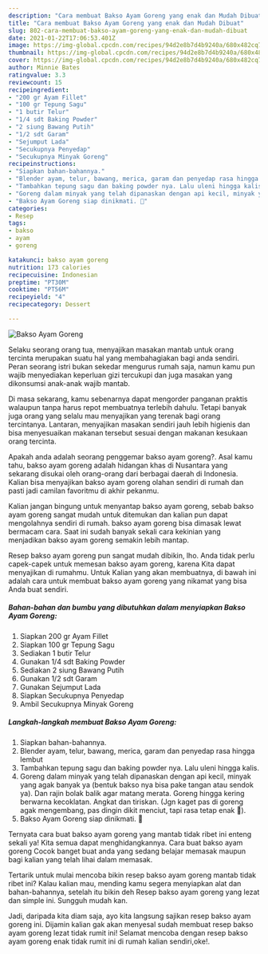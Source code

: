 ```yaml
---
description: "Cara membuat Bakso Ayam Goreng yang enak dan Mudah Dibuat"
title: "Cara membuat Bakso Ayam Goreng yang enak dan Mudah Dibuat"
slug: 802-cara-membuat-bakso-ayam-goreng-yang-enak-dan-mudah-dibuat
date: 2021-01-22T17:06:53.401Z
image: https://img-global.cpcdn.com/recipes/94d2e8b7d4b9240a/680x482cq70/bakso-ayam-goreng-foto-resep-utama.jpg
thumbnail: https://img-global.cpcdn.com/recipes/94d2e8b7d4b9240a/680x482cq70/bakso-ayam-goreng-foto-resep-utama.jpg
cover: https://img-global.cpcdn.com/recipes/94d2e8b7d4b9240a/680x482cq70/bakso-ayam-goreng-foto-resep-utama.jpg
author: Minnie Bates
ratingvalue: 3.3
reviewcount: 15
recipeingredient:
- "200 gr Ayam Fillet"
- "100 gr Tepung Sagu"
- "1 butir Telur"
- "1/4 sdt Baking Powder"
- "2 siung Bawang Putih"
- "1/2 sdt Garam"
- "Sejumput Lada"
- "Secukupnya Penyedap"
- "Secukupnya Minyak Goreng"
recipeinstructions:
- "Siapkan bahan-bahannya."
- "Blender ayam, telur, bawang, merica, garam dan penyedap rasa hingga lembut"
- "Tambahkan tepung sagu dan baking powder nya. Lalu uleni hingga kalis."
- "Goreng dalam minyak yang telah dipanaskan dengan api kecil, minyak yang agak banyak ya (bentuk bakso nya bisa pake tangan atau sendok ya). Dan rajin bolak balik agar matang merata. Goreng hingga kering berwarna kecoklatan. Angkat dan tiriskan. (Jgn kaget pas di goreng agak mengembang, pas dingin dikit menciut, tapi rasa tetap enak 🥰)."
- "Bakso Ayam Goreng siap dinikmati. 🥰"
categories:
- Resep
tags:
- bakso
- ayam
- goreng

katakunci: bakso ayam goreng 
nutrition: 173 calories
recipecuisine: Indonesian
preptime: "PT30M"
cooktime: "PT56M"
recipeyield: "4"
recipecategory: Dessert

---
```



![Bakso Ayam Goreng](https://img-global.cpcdn.com/recipes/94d2e8b7d4b9240a/680x482cq70/bakso-ayam-goreng-foto-resep-utama.jpg)

Selaku seorang orang tua, menyajikan masakan mantab untuk orang tercinta merupakan suatu hal yang membahagiakan bagi anda sendiri. Peran seorang istri bukan sekedar mengurus rumah saja, namun kamu pun wajib menyediakan keperluan gizi tercukupi dan juga masakan yang dikonsumsi anak-anak wajib mantab.

Di masa  sekarang, kamu sebenarnya dapat mengorder panganan praktis walaupun tanpa harus repot membuatnya terlebih dahulu. Tetapi banyak juga orang yang selalu mau menyajikan yang terenak bagi orang tercintanya. Lantaran, menyajikan masakan sendiri jauh lebih higienis dan bisa menyesuaikan makanan tersebut sesuai dengan makanan kesukaan orang tercinta. 



Apakah anda adalah seorang penggemar bakso ayam goreng?. Asal kamu tahu, bakso ayam goreng adalah hidangan khas di Nusantara yang sekarang disukai oleh orang-orang dari berbagai daerah di Indonesia. Kalian bisa menyajikan bakso ayam goreng olahan sendiri di rumah dan pasti jadi camilan favoritmu di akhir pekanmu.

Kalian jangan bingung untuk menyantap bakso ayam goreng, sebab bakso ayam goreng sangat mudah untuk ditemukan dan kalian pun dapat mengolahnya sendiri di rumah. bakso ayam goreng bisa dimasak lewat bermacam cara. Saat ini sudah banyak sekali cara kekinian yang menjadikan bakso ayam goreng semakin lebih mantap.

Resep bakso ayam goreng pun sangat mudah dibikin, lho. Anda tidak perlu capek-capek untuk memesan bakso ayam goreng, karena Kita dapat menyajikan di rumahmu. Untuk Kalian yang akan membuatnya, di bawah ini adalah cara untuk membuat bakso ayam goreng yang nikamat yang bisa Anda buat sendiri.

<!--inarticleads1-->

##### Bahan-bahan dan bumbu yang dibutuhkan dalam menyiapkan Bakso Ayam Goreng:

1. Siapkan 200 gr Ayam Fillet
1. Siapkan 100 gr Tepung Sagu
1. Sediakan 1 butir Telur
1. Gunakan 1/4 sdt Baking Powder
1. Sediakan 2 siung Bawang Putih
1. Gunakan 1/2 sdt Garam
1. Gunakan Sejumput Lada
1. Siapkan Secukupnya Penyedap
1. Ambil Secukupnya Minyak Goreng




<!--inarticleads2-->

##### Langkah-langkah membuat Bakso Ayam Goreng:

1. Siapkan bahan-bahannya.
1. Blender ayam, telur, bawang, merica, garam dan penyedap rasa hingga lembut
1. Tambahkan tepung sagu dan baking powder nya. Lalu uleni hingga kalis.
1. Goreng dalam minyak yang telah dipanaskan dengan api kecil, minyak yang agak banyak ya (bentuk bakso nya bisa pake tangan atau sendok ya). Dan rajin bolak balik agar matang merata. Goreng hingga kering berwarna kecoklatan. Angkat dan tiriskan. (Jgn kaget pas di goreng agak mengembang, pas dingin dikit menciut, tapi rasa tetap enak 🥰).
1. Bakso Ayam Goreng siap dinikmati. 🥰




Ternyata cara buat bakso ayam goreng yang mantab tidak ribet ini enteng sekali ya! Kita semua dapat menghidangkannya. Cara buat bakso ayam goreng Cocok banget buat anda yang sedang belajar memasak maupun bagi kalian yang telah lihai dalam memasak.

Tertarik untuk mulai mencoba bikin resep bakso ayam goreng mantab tidak ribet ini? Kalau kalian mau, mending kamu segera menyiapkan alat dan bahan-bahannya, setelah itu bikin deh Resep bakso ayam goreng yang lezat dan simple ini. Sungguh mudah kan. 

Jadi, daripada kita diam saja, ayo kita langsung sajikan resep bakso ayam goreng ini. Dijamin kalian gak akan menyesal sudah membuat resep bakso ayam goreng lezat tidak rumit ini! Selamat mencoba dengan resep bakso ayam goreng enak tidak rumit ini di rumah kalian sendiri,oke!.

